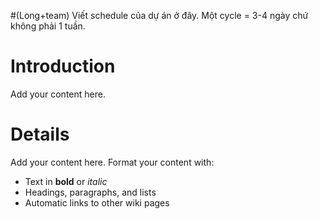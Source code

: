 #(Long+team) Viết schedule của dự án ở đây. Một cycle = 3-4 ngày chứ không phải 1 tuần.

# Introduction #

Add your content here.


# Details #

Add your content here.  Format your content with:
  * Text in **bold** or _italic_
  * Headings, paragraphs, and lists
  * Automatic links to other wiki pages